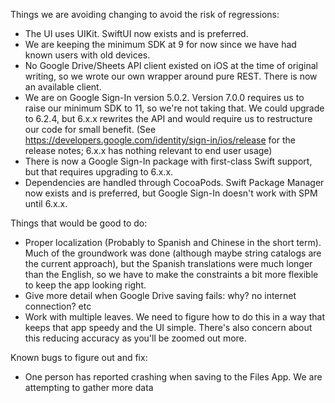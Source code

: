 Things we are avoiding changing to avoid the risk of regressions:
* The UI uses UIKit. SwiftUI now exists and is preferred.
* We are keeping the minimum SDK at 9 for now since we have had known users with old devices.
* No Google Drive/Sheets API client existed on iOS at the time of original writing, so we wrote our own wrapper around pure REST. There is now an available client.
* We are on Google Sign-In version 5.0.2. Version 7.0.0 requires us to raise our minimum SDK to 11, so we're not taking that. We could upgrade to 6.2.4, but 6.x.x rewrites the API and would require us to restructure our code for small benefit. (See https://developers.google.com/identity/sign-in/ios/release for the release notes; 6.x.x has nothing relevant to end user usage)
* There is now a Google Sign-In package with first-class Swift support, but that requires upgrading to 6.x.x.
* Dependencies are handled through CocoaPods. Swift Package Manager now exists and is preferred, but Google Sign-In doesn't work with SPM until 6.x.x.

Things that would be good to do:
* Proper localization (Probably to Spanish and Chinese in the short term). Much of the groundwork was done (although maybe string catalogs are the current approach), but the Spanish translations were much longer than the English, so we have to make the constraints a bit more flexible to keep the app looking right.
* Give more detail when Google Drive saving fails: why? no internet connection? etc
* Work with multiple leaves. We need to figure how to do this in a way that keeps that app speedy and the UI simple. There's also concern about this reducing accuracy as you'll be zoomed out more.

Known bugs to figure out and fix:
* One person has reported crashing when saving to the Files App. We are attempting to gather more data
